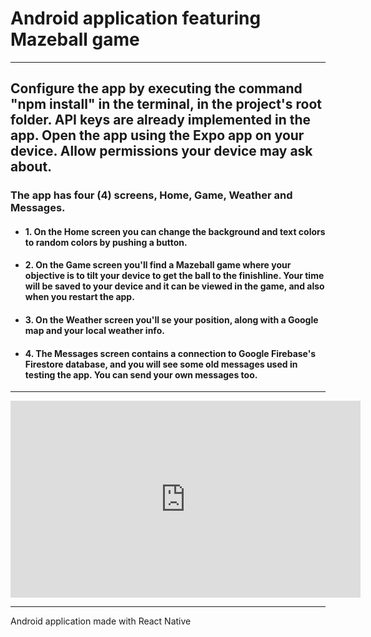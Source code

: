 # Android application featuring Mazeball game
---
## Configure the app by executing the command "npm install" in the terminal, in the project's root folder. API keys are already implemented in the app. Open the app using the Expo app on your device. Allow permissions your device may ask about.
### The app has four (4) screens, Home, Game, Weather and Messages.
- #### 1. On the Home screen you can change the background and text colors to random colors by pushing a button.
- #### 2. On the Game screen you'll find a Mazeball game where your objective is to tilt your device to get the ball to the finishline. Your time will be saved to your device and it can be viewed in the game, and also when you restart the app.
- #### 3. On the Weather screen you'll se your position, along with a Google map and your local weather info.
- #### 4. The Messages screen contains a connection to Google Firebase's Firestore database, and you will see some old messages used in testing the app. You can send your own messages too.
---

<iframe width="560" height="315" src="https://www.youtube.com/embed/qJi7A91oTnI?si=WHDY_wnS3Zzsl1Ky" frameborder="0" allowfullscreen></iframe>

---
Android application made with React Native
